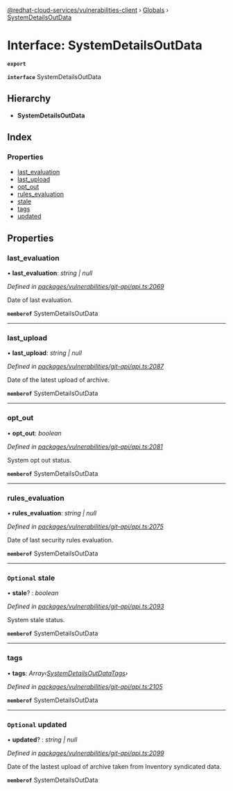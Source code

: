 [@redhat-cloud-services/vulnerabilities-client](../README.md) › [Globals](../globals.md) › [SystemDetailsOutData](systemdetailsoutdata.md)

# Interface: SystemDetailsOutData

**`export`** 

**`interface`** SystemDetailsOutData

## Hierarchy

* **SystemDetailsOutData**

## Index

### Properties

* [last_evaluation](systemdetailsoutdata.md#last_evaluation)
* [last_upload](systemdetailsoutdata.md#last_upload)
* [opt_out](systemdetailsoutdata.md#opt_out)
* [rules_evaluation](systemdetailsoutdata.md#rules_evaluation)
* [stale](systemdetailsoutdata.md#optional-stale)
* [tags](systemdetailsoutdata.md#tags)
* [updated](systemdetailsoutdata.md#optional-updated)

## Properties

###  last_evaluation

• **last_evaluation**: *string | null*

*Defined in [packages/vulnerabilities/git-api/api.ts:2069](https://github.com/RedHatInsights/javascript-clients/blob/master/packages/vulnerabilities/git-api/api.ts#L2069)*

Date of last evaluation.

**`memberof`** SystemDetailsOutData

___

###  last_upload

• **last_upload**: *string | null*

*Defined in [packages/vulnerabilities/git-api/api.ts:2087](https://github.com/RedHatInsights/javascript-clients/blob/master/packages/vulnerabilities/git-api/api.ts#L2087)*

Date of the latest upload of archive.

**`memberof`** SystemDetailsOutData

___

###  opt_out

• **opt_out**: *boolean*

*Defined in [packages/vulnerabilities/git-api/api.ts:2081](https://github.com/RedHatInsights/javascript-clients/blob/master/packages/vulnerabilities/git-api/api.ts#L2081)*

System opt out status.

**`memberof`** SystemDetailsOutData

___

###  rules_evaluation

• **rules_evaluation**: *string | null*

*Defined in [packages/vulnerabilities/git-api/api.ts:2075](https://github.com/RedHatInsights/javascript-clients/blob/master/packages/vulnerabilities/git-api/api.ts#L2075)*

Date of last security rules evaluation.

**`memberof`** SystemDetailsOutData

___

### `Optional` stale

• **stale**? : *boolean*

*Defined in [packages/vulnerabilities/git-api/api.ts:2093](https://github.com/RedHatInsights/javascript-clients/blob/master/packages/vulnerabilities/git-api/api.ts#L2093)*

System stale status.

**`memberof`** SystemDetailsOutData

___

###  tags

• **tags**: *Array‹[SystemDetailsOutDataTags](systemdetailsoutdatatags.md)›*

*Defined in [packages/vulnerabilities/git-api/api.ts:2105](https://github.com/RedHatInsights/javascript-clients/blob/master/packages/vulnerabilities/git-api/api.ts#L2105)*

**`memberof`** SystemDetailsOutData

___

### `Optional` updated

• **updated**? : *string | null*

*Defined in [packages/vulnerabilities/git-api/api.ts:2099](https://github.com/RedHatInsights/javascript-clients/blob/master/packages/vulnerabilities/git-api/api.ts#L2099)*

Date of the lastest upload of archive taken from Inventory syndicated data.

**`memberof`** SystemDetailsOutData
